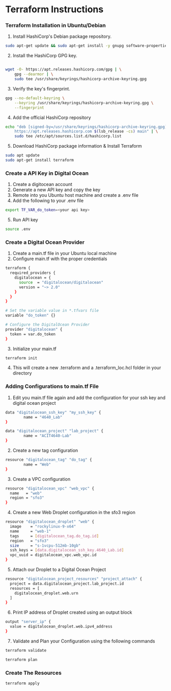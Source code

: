 # Terraform Instructions

### Terraform Installation in Ubuntu/Debian

1. Install HashiCorp's Debian package repository.
```bash
sudo apt-get update && sudo apt-get install -y gnupg software-properties-common

```

2. Install the HashiCorp GPG key.
```bash

wget -O- https://apt.releases.hashicorp.com/gpg | \
    gpg --dearmor | \
    sudo tee /usr/share/keyrings/hashicorp-archive-keyring.gpg
```

3. Verify the key's fingerprint.
```bash
gpg --no-default-keyring \
    --keyring /usr/share/keyrings/hashicorp-archive-keyring.gpg \
    --fingerprint
```

4. Add the official HashiCorp repository
```bash
echo "deb [signed-by=/usr/share/keyrings/hashicorp-archive-keyring.gpg] \
    https://apt.releases.hashicorp.com $(lsb_release -cs) main" | \
    sudo tee /etc/apt/sources.list.d/hashicorp.list
```

5. Download HashiCorp package information & Install Terraform
```bash
sudo apt update
sudo apt-get install terraform
```

### Create a API Key in Digital Ocean
1. Create a digitocean account
2. Generate a new API key and copy the key
3. Remote into you Ubuntu host machine and create a .env file
4. Add the following to your .env file

```bash
export TF_VAR_do_token=<your api key>
```
5. Run API key
```bash
source .env
```

### Create a Digital Ocean Provider
1. Create a main.tf file in your Ubuntu local machine
2. Configure main.tf with the proper credentials

```bash
terraform {
  required_providers {
    digitalocean = {
      source  = "digitalocean/digitalocean"
      version = "~> 2.0"
    }
  }
}

# Set the variable value in *.tfvars file
variable "do_token" {}

# Configure the DigitalOcean Provider
provider "digitalocean" {
  token = var.do_token
}
```
3. Initialize your main.tf

```bash
terraform init
```
4. This will create a new .terraform and a .terraform_loc.hcl folder in your directory

### Adding Configurations to main.tf File
1. Edit you main.tf file again and add the configuration for your ssh key and digital ocean project

```bash
data "digitalocean_ssh_key" "my_ssh_key" {
        name = "4640_Lab"
}

data "digitalocean_project" "lab_project" {
        name = "ACIT4640-Lab"
}
```
2. Create a new tag configuration
```bash
resource "digitalocean_tag" "do_tag" {
        name = "Web"
}
```
3. Create a VPC configuration
```bash
resource "digitalocean_vpc" "web_vpc" {
  name   = "web"
  region = "sfo3"
}
```
4. Create a new Web Droplet configuration in the sfo3 region
```bash
resource "digitalocean_droplet" "web" {
  image    = "rockylinux-9-x64"
  name     = "web-1"
  tags     = [digitalocean_tag.do_tag.id]
  region   = "sfo3"
  size     = "s-1vcpu-512mb-10gb"
  ssh_keys = [data.digitalocean_ssh_key.4640_Lab.id]
  vpc_uuid = digitalocean_vpc.web_vpc.id
}
```
5. Attach our Droplet to a Digital Ocean Project
```bash
resource "digitalocean_project_resources" "project_attach" {
  project = data.digitalocean_project.lab_project.id
  resources = [
    digitalocean_droplet.web.urn
  ]
}
```
6. Print IP address of Droplet created using an output block
```bash
output "server_ip" {
  value = digitalocean_droplet.web.ipv4_address
}
```

7. Validate and Plan your Configuration using the following commands
```bash
terraform validate
```
```bash
terraform plan
```

### Create The Resources
```bash
terraform apply
```

